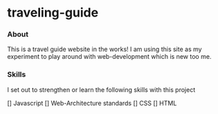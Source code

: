 # traveling-guide
### About
This is a travel guide website in the works! I am using this site as my experiment to play around with web-development which is new too me.

### Skills
I set out to strengthen or learn the following skills with this project

[] Javascript
[] Web-Architecture standards
[] CSS
[] HTML